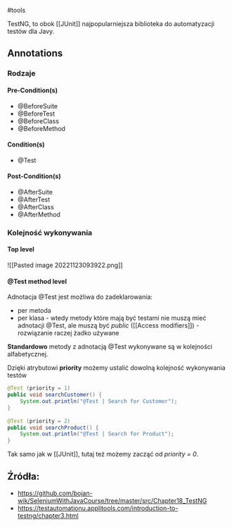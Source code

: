 #tools 

TestNG, to obok [[JUnit]] najpopularniejsza biblioteka do automatyzacji testów dla Javy.

## Annotations

### Rodzaje

#### Pre-Condition(s)
- @BeforeSuite
- @BeforeTest
- @BeforeClass
- @BeforeMethod

#### Condition(s)
- @Test

#### Post-Condition(s)
- @AfterSuite
- @AfterTest
- @AfterClass
- @AfterMethod

### Kolejność wykonywania

#### Top level

![[Pasted image 20221123093922.png]]

#### @Test method level

Adnotacja @Test jest możliwa do zadeklarowania:
- per metoda
- per klasa - wtedy metody które mają być testami nie muszą mieć adnotacji @Test, ale muszą być *public* ([[Access modifiers]]) - rozwiązanie raczej żadko używane

**Standardowo** metody z adnotacją @Test wykonywane są w kolejności alfabetycznej.

Dzięki atrybutowi **priority** możemy ustalić dowolną kolejność wykonywania testów
```java
@Test (priority = 1)  
public void searchCustomer() {
	System.out.println("@Test | Search for Customer");
}  
  
@Test (priority = 2)  
public void searchProduct() {
	System.out.println("@Test | Search for Product");
}
```
Tak samo jak w [[JUnit]], tutaj też możemy zacząć od *priority = 0*.

## Źródła:
- https://github.com/bojan-wik/SeleniumWithJavaCourse/tree/master/src/Chapter18_TestNG
- https://testautomationu.applitools.com/introduction-to-testng/chapter3.html